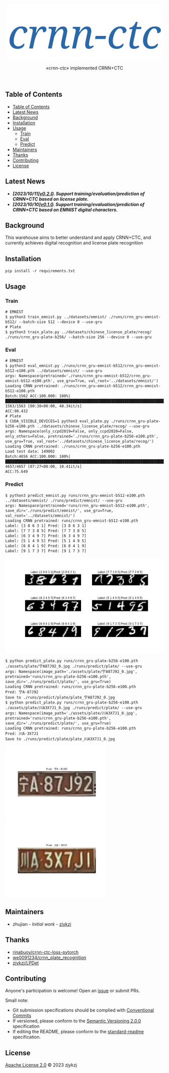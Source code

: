 <!-- <div align="right">
  Language:
    🇺🇸
  <a title="Chinese" href="./README.zh-CN.md">🇨🇳</a>
</div> -->

<div align="center"><a title="" href="https://github.com/zjykzj/crnn-ctc"><img align="center" src="assets/icons/crnn-ctc.svg" alt=""></a></div>

<p align="center">
  «crnn-ctc» implemented CRNN+CTC
<br>
<br>
  <a href="https://github.com/RichardLitt/standard-readme"><img src="https://img.shields.io/badge/standard--readme-OK-green.svg?style=flat-square" alt=""></a>
  <a href="https://conventionalcommits.org"><img src="https://img.shields.io/badge/Conventional%20Commits-1.0.0-yellow.svg" alt=""></a>
  <a href="http://commitizen.github.io/cz-cli/"><img src="https://img.shields.io/badge/commitizen-friendly-brightgreen.svg" alt=""></a>
</p>

## Table of Contents

- [Table of Contents](#table-of-contents)
- [Latest News](#latest-news)
- [Background](#background)
- [Installation](#installation)
- [Usage](#usage)
  - [Train](#train)
  - [Eval](#eval)
  - [Predict](#predict)
- [Maintainers](#maintainers)
- [Thanks](#thanks)
- [Contributing](#contributing)
- [License](#license)

## Latest News

* ***[2023/10/11][v0.2.0](https://github.com/zjykzj/crnn-ctc/releases/tag/v0.2.0). Support training/evaluation/prediction of CRNN+CTC based on license plate.***
* ***[2023/10/10][v0.1.0](https://github.com/zjykzj/crnn-ctc/releases/tag/v0.1.0). Support training/evaluation/prediction of CRNN+CTC based on EMNIST digital characters.***

## Background

This warehouse aims to better understand and apply CRNN+CTC, and currently achieves digital recognition and license plate recognition

## Installation

```shell
pip install -r requirements.txt
```

## Usage

### Train

```shell
# EMNIST
$ python3 train_emnist.py ../datasets/emnist/ ./runs/crnn_gru-emnist-b512/ --batch-size 512 --device 0 --use-gru
# Plate
$ python3 train_plate.py ../datasets/chinese_license_plate/recog/ ./runs/crnn_gru-plate-b256/ --batch-size 256 --device 0 --use-gru
```

### Eval

```shell
# EMNIST
$ python3 eval_emnist.py ./runs/crnn_gru-emnist-b512/crnn_gru-emnist-b512-e100.pth ../datasets/emnist/ --use-gru
args: Namespace(pretrained='./runs/crnn_gru-emnist-b512/crnn_gru-emnist-b512-e100.pth', use_gru=True, val_root='../datasets/emnist/')
Loading CRNN pretrained: ./runs/crnn_gru-emnist-b512/crnn_gru-emnist-b512-e100.pth
Batch:1562 ACC:100.000: 100%|███████████████████████████████████████████████████████████████████████████████████████████████████████████████████████████████████████████████████████████████████████████████████████████████████████████████████████| 1563/1563 [00:38<00:00, 40.34it/s]
ACC:98.432
# Plate
$ CUDA_VISIBLE_DEVICES=1 python3 eval_plate.py ./runs/crnn_gru-plate-b256-e100.pth ../datasets/chinese_license_plate/recog/ --use-gru
args: Namespace(only_ccpd2019=False, only_ccpd2020=False, only_others=False, pretrained='./runs/crnn_gru-plate-b256-e100.pth', use_gru=True, val_root='../datasets/chinese_license_plate/recog/')
Loading CRNN pretrained: ./runs/crnn_gru-plate-b256-e100.pth
Load test data: 149002
Batch:4656 ACC:100.000: 100%|███████████████████████████████████████████████████████████████████████████████████████████████████████████████████████████████████████████████████████████████████████████████████████████████████████████████████████| 4657/4657 [07:27<00:00, 10.41it/s]
ACC:75.649
```

### Predict

```shell
$ python3 predict_emnist.py runs/crnn_gru-emnist-b512-e100.pth ../datasets/emnist/ ./runs/predict/emnist/ --use-gru
args: Namespace(pretrained='runs/crnn_gru-emnist-b512-e100.pth', save_dir='./runs/predict/emnist/', use_gru=True, val_root='../datasets/emnist/')
Loading CRNN pretrained: runs/crnn_gru-emnist-b512-e100.pth
Label: [3 8 6 3 1] Pred: [3 8 6 3 1]
Label: [7 7 3 8 5] Pred: [7 7 3 8 5]
Label: [6 3 4 9 7] Pred: [6 3 4 9 7]
Label: [5 1 4 9 5] Pred: [5 1 4 9 5]
Label: [6 8 4 1 9] Pred: [6 8 4 1 9]
Label: [9 1 7 3 7] Pred: [9 1 7 3 7]
```

![](assets/predict/emnist/predict_emnist.jpg)

```shell
$ python predict_plate.py runs/crnn_gru-plate-b256-e100.pth ./assets/plate/宁A87J92_0.jpg ./runs/predict/plate/ --use-gru
args: Namespace(image_path='./assets/plate/宁A87J92_0.jpg', pretrained='runs/crnn_gru-plate-b256-e100.pth', save_dir='./runs/predict/plate/', use_gru=True)
Loading CRNN pretrained: runs/crnn_gru-plate-b256-e100.pth
Pred: 宁A·87J92
Save to ./runs/predict/plate/plate_宁A87J92_0.jpg
$ python predict_plate.py runs/crnn_gru-plate-b256-e100.pth ./assets/plate/川A3X7J1_0.jpg ./runs/predict/plate/ --use-gru
args: Namespace(image_path='./assets/plate/川A3X7J1_0.jpg', pretrained='runs/crnn_gru-plate-b256-e100.pth', save_dir='./runs/predict/plate/', use_gru=True)
Loading CRNN pretrained: runs/crnn_gru-plate-b256-e100.pth
Pred: 川A·3X7J1
Save to ./runs/predict/plate/plate_川A3X7J1_0.jpg
```

<p align="left"><img src="assets/predict/plate/plate_宁A87J92_0.jpg" height="240"\>  <img src="assets/predict/plate/plate_川A3X7J1_0.jpg" height="240"\></p>

## Maintainers

* zhujian - *Initial work* - [zjykzj](https://github.com/zjykzj)

## Thanks

* [rinabuoy/crnn-ctc-loss-pytorch](https://github.com/rinabuoy/crnn-ctc-loss-pytorch.git)
* [we0091234/crnn_plate_recognition](https://github.com/we0091234/crnn_plate_recognition.git)
* [zjykzj/LPDet](https://github.com/zjykzj/LPDet)

## Contributing

Anyone's participation is welcome! Open an [issue](https://github.com/zjykzj/crnn-ctc/issues) or submit PRs.

Small note:

* Git submission specifications should be complied
  with [Conventional Commits](https://www.conventionalcommits.org/en/v1.0.0-beta.4/)
* If versioned, please conform to the [Semantic Versioning 2.0.0](https://semver.org) specification
* If editing the README, please conform to the [standard-readme](https://github.com/RichardLitt/standard-readme)
  specification.

## License

[Apache License 2.0](LICENSE) © 2023 zjykzj